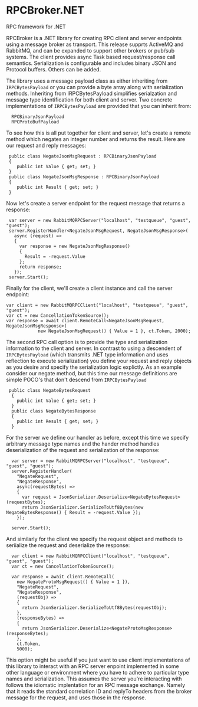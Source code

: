 # RPCBroker.NET
RPC framework for .NET

RPCBroker is a .NET library for creating RPC client and server endpoints using a message broker as transport. This release supprts ActiveMQ and RabbitMQ, and can be expanded to support other brokers or pub/sub systems. The client provides async Task based request/response call semantics. Serialization is configurable and includes binary JSON and Protocol buffers. Others can be added.

The library uses a message payload class as either inheriting from `IRPCBytesPayload` or you can provide a byte array along with serialization methods. Inheriting from IRPCBytesPayload simplifies serialzation and message type identification for both client and server. Two concrete implementations of `IRPCBytesPayload` are provided that you can inherit from:
```
  RPCBinaryJsonPayload
  RPCProtoBufPayload
```

To see how this is all put together for client and server, let's create a remote method which negates an integer number and returns the result. Here are our request and reply messages:
```
 public class NegateJsonMsgRequest : RPCBinaryJsonPayload
 {
    public int Value { get; set; }
 }
 public class NegateJsonMsgResponse : RPCBinaryJsonPayload
 {
    public int Result { get; set; }
 }
```
 Now let's create a server endpoint for the request message that returns a response:
```
 var server = new RabbitMQRPCServer("localhost", "testqueue", "guest", "guest");
 server.RegisterHandler<NegateJsonMsgRequest, NegateJsonMsgResponse>(
   async (request) =>
   {
     var response = new NegateJsonMsgResponse()
     {
       Result = -request.Value
     };
     return response;
   });
 server.Start();
```
Finally for the client, we'll create a client instance and call the server endpoint:
```
var client = new RabbitMQRPCClient("localhost", "testqueue", "guest", "guest");
var ct = new CancellationTokenSource();
var response = await client.RemoteCall<NegateJsonMsgRequest, NegateJsonMsgResponse>(
            new NegateJsonMsgRequest() { Value = 1 }, ct.Token, 2000);
```

The second RPC call option is to provide the type and serialization information to the client and server. In contrast to using a descendent of `IRPCBytesPayload` (which transmits .NET type information and uses reflection to execute serialization) you define your request and reply objects as you desire and specify the serialization logic explictly. As an example consider our negate method, but this time our message definitions are simple POCO's that don't descend from `IRPCBytesPayload`
```
 public class NegateBytesRequest 
  {
    public int Value { get; set; }
  }
  public class NegateBytesResponse 
  {
    public int Result { get; set; }
  }
```
For the server we define our handler as before, except this time we specify arbitrary message type names and the hander method handles deserialization of the request and serialization of the response:
```
  var server = new RabbitMQRPCServer("localhost", "testqueue", "guest", "guest");
  server.RegisterHandler(
    "NegateRequest",
    "NegateResponse",
    async(requestBytes) =>
    {
      var request = JsonSerializer.Deserialize<NegateBytesRequest>(requestBytes);
      return JsonSerializer.SerializeToUtf8Bytes(new NegateBytesResponse() { Result = -request.Value });
    });

  server.Start();
```
And similarly for the client we specify the request object and methods to seriialize the request and deserialize the response:
```
  var client = new RabbitMQRPCClient("localhost", "testqueue", "guest", "guest");
  var ct = new CancellationTokenSource();
  
  var response = await client.RemoteCall(
    new NegateProtoMsgRequest() { Value = 1 }),
    "NegateRequest",
    "NegateResponse",
    (requestObj) =>
    {
      return JsonSerializer.SerializeToUtf8Bytes(requestObj);
    },
    (responseBytes) =>
    {
      return JsonSerializer.Deserialize<NegateProtoMsgResponse>(responseBytes);
    },
    ct.Token,
    5000);
```
This option might be useful if you just want to use client implementations of this library to interact with an RPC server enpoint implemented in some other language or environment where you have to adhere to particular type names and serialization. This assumes the server you're interacting with follows the idiomatic implentation for an RPC message exchange. Namely that it reads the standard correlation ID and replyTo headers from the broker message for the request, and uses those in the response.






 
